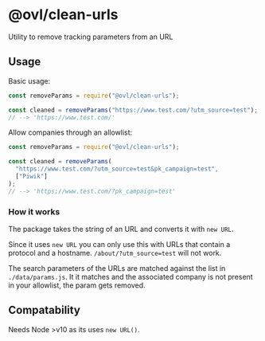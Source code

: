 # @ovl/clean-urls

Utility to remove tracking parameters from an URL

## Usage

Basic usage:

```js
const removeParams = require("@ovl/clean-urls");

const cleaned = removeParams("https://www.test.com/?utm_source=test");
// --> 'https://www.test.com/'
```

Allow companies through an allowlist:

```js
const removeParams = require("@ovl/clean-urls");

const cleaned = removeParams(
  "https://www.test.com/?utm_source=test&pk_campaign=test",
  ["Piwik"]
);
// --> 'https://www.test.com/?pk_campaign=test'
```

### How it works

The package takes the string of an URL and converts it with `new URL`.

Since it uses `new URL` you can only use this with URLs that contain a protocol and a hostname. `/about/?utm_source=test` will not work.

The search parameters of the URLs are matched against the list in `./data/params.js`. It it matches and the associated company is not present in your allowlist, the param gets removed.

## Compatability

Needs Node >v10 as its uses `new URL()`.

